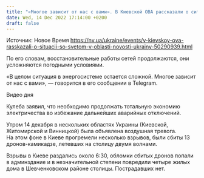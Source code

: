 ```yaml
---
title: "«Многое зависит от нас с вами». В Киевской ОВА рассказали о ситуации с энергетикой в области"
date: Wed, 14 Dec 2022 17:14:00 +0200
draft: false
---
```

Источник: Новое Время https://nv.ua/ukraine/events/v-kievskoy-ova-rasskazali-o-situacii-so-svetom-v-oblasti-novosti-ukrainy-50290939.html


По его словам, восстановительные работы сетей продолжаются, они усложняются погодными условиями.

«В целом ситуация в энергосистеме остается сложной. Многое зависит от нас с вами», — говорится в его сообщении в Telegram.

 Видео дня   

Кулеба заявил, что необходимо продолжать тотальную экономию электричества во избежание дальнейших аварийных отключений.

Утром 14 декабря в нескольких областях Украины (Киевской, Житомирской и Винницкой) была объявлена воздушная тревога. На этом фоне в Киеве прогремели несколько взрывов, были сбиты 13 дронов-камикадзе, летевших на столицу двумя волнами.

Взрывы в Киеве раздались около 6:30, обломки сбитых дронов попали в админздание и в незначительной степени повредили четыре жилых дома в Шевченковском районе столицы. Пострадавших нет.
